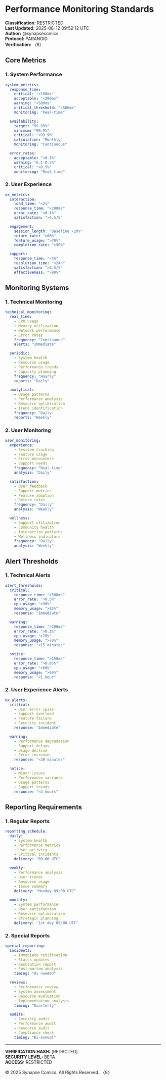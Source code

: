 # Performance Monitoring Standards
**Classification:** RESTRICTED  
**Last Updated:** 2025-08-12 09:52:12 UTC  
**Author:** @synapsecomics  
**Protocol:** PARANOID  
**Verification:** 〈8〉

## Core Metrics

### 1. System Performance
```yaml
system_metrics:
  response_time:
    critical: "<100ms"
    acceptable: "<200ms"
    warning: "<500ms"
    critical_threshold: ">500ms"
    monitoring: "Real-time"

  availability:
    target: "99.99%"
    minimum: "99.9%"
    critical: "<99.9%"
    calculation: "Monthly"
    monitoring: "Continuous"

  error_rates:
    acceptable: "<0.1%"
    warning: "0.1-0.5%"
    critical: ">0.5%"
    monitoring: "Real-time"
```

### 2. User Experience
```yaml
ux_metrics:
  interaction:
    load_time: "<2s"
    response_time: "<200ms"
    error_rate: "<0.1%"
    satisfaction: ">4.5/5"

  engagement:
    session_length: "Baseline +20%"
    return_rate: ">80%"
    feature_usage: ">70%"
    completion_rate: ">90%"

  support:
    response_time: "<4h"
    resolution_time: "<24h"
    satisfaction: ">4.5/5"
    effectiveness: ">90%"
```

## Monitoring Systems

### 1. Technical Monitoring
```yaml
technical_monitoring:
  real_time:
    - CPU usage
    - Memory utilization
    - Network performance
    - Error rates
    frequency: "Continuous"
    alerts: "Immediate"

  periodic:
    - System health
    - Resource usage
    - Performance trends
    - Capacity planning
    frequency: "Hourly"
    reports: "Daily"

  analytical:
    - Usage patterns
    - Performance analysis
    - Resource optimization
    - Trend identification
    frequency: "Daily"
    reports: "Weekly"
```

### 2. User Monitoring
```yaml
user_monitoring:
  experience:
    - Session tracking
    - Feature usage
    - Error encounters
    - Support needs
    frequency: "Real-time"
    analysis: "Daily"

  satisfaction:
    - User feedback
    - Support metrics
    - Feature adoption
    - Return rates
    frequency: "Daily"
    analysis: "Weekly"

  wellness:
    - Support utilization
    - Community health
    - Interaction patterns
    - Wellness indicators
    frequency: "Daily"
    analysis: "Weekly"
```

## Alert Thresholds

### 1. Technical Alerts
```yaml
alert_thresholds:
  critical:
    response_time: ">500ms"
    error_rate: ">0.5%"
    cpu_usage: ">90%"
    memory_usage: ">85%"
    response: "Immediate"

  warning:
    response_time: ">200ms"
    error_rate: ">0.1%"
    cpu_usage: ">70%"
    memory_usage: ">70%"
    response: "<15 minutes"

  notice:
    response_time: ">150ms"
    error_rate: ">0.05%"
    cpu_usage: ">60%"
    memory_usage: ">60%"
    response: "<1 hour"
```

### 2. User Experience Alerts
```yaml
ux_alerts:
  critical:
    - User error spike
    - Support overload
    - Feature failure
    - Security incident
    response: "Immediate"

  warning:
    - Performance degradation
    - Support delays
    - Usage decline
    - Error increase
    response: "<30 minutes"

  notice:
    - Minor issues
    - Performance variance
    - Usage patterns
    - Support trends
    response: "<4 hours"
```

## Reporting Requirements

### 1. Regular Reports
```yaml
reporting_schedule:
  daily:
    - System health
    - Performance metrics
    - User activity
    - Critical incidents
    delivery: "09:00 UTC"

  weekly:
    - Performance analysis
    - User trends
    - Resource usage
    - Issue summary
    delivery: "Monday 09:00 UTC"

  monthly:
    - System performance
    - User satisfaction
    - Resource optimization
    - Strategic planning
    delivery: "1st day 09:00 UTC"
```

### 2. Special Reports
```yaml
special_reporting:
  incidents:
    - Immediate notification
    - Status updates
    - Resolution report
    - Post-mortem analysis
    timing: "As needed"

  reviews:
    - Performance review
    - System assessment
    - Resource evaluation
    - Implementation analysis
    timing: "Quarterly"

  audits:
    - Security audit
    - Performance audit
    - Resource audit
    - Compliance check
    timing: "Bi-annual"
```

---
**VERIFICATION HASH:** [REDACTED]  
**SECURITY LEVEL:** BETA  
**ACCESS:** RESTRICTED  

© 2025 Synapse Comics. All Rights Reserved.
〈8〉